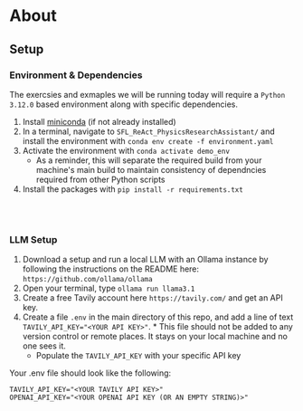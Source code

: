 # About

## Setup

### Environment & Dependencies

The exercsies and exmaples we will be running today will require a `Python 3.12.0` based environment along with specific dependencies.
1. Install [miniconda](https://docs.anaconda.com/miniconda/install/#quick-command-line-install) (if not already installed)
2. In a terminal, navigate to `SFL_ReAct_PhysicsResearchAssistant/` and install the environment with `conda env create -f environment.yaml`
3. Activate the environment with `conda activate demo_env`
    - As a reminder, this will separate the required build from your machine's main build to maintain consistency of dependncies required from other Python scripts
4. Install the packages with `pip install -r requirements.txt`

<br>
<br>

### LLM Setup

1) Download a setup and run a local LLM with an Ollama instance by following the instructions on the README here: `https://github.com/ollama/ollama`
2) Open your terminal, type `ollama run llama3.1`
2) Create a free Tavily account here `https://tavily.com/` and get an API key.
3) Create a file `.env` in the main directory of this repo, and add a line of text `TAVILY_API_KEY="<YOUR API KEY>"`. * This file should not be added to any version control or remote places. It stays on your local machine and no one sees it. 
    - Populate the `TAVILY_API_KEY` with your specific API key

Your .env file should look like the following:
```
TAVILY_API_KEY="<YOUR TAVILY API KEY>"
OPENAI_API_KEY="<YOUR OPENAI API KEY (OR AN EMPTY STRING)>"
```



